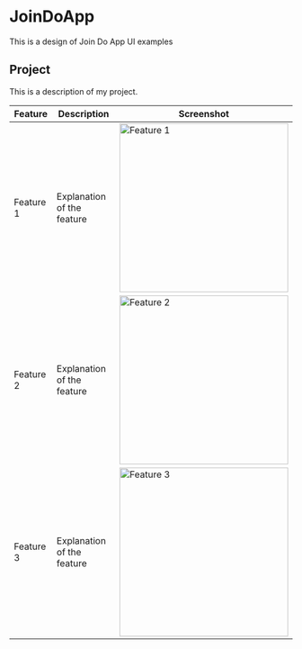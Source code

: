 # JoinDoApp

This is a design of Join Do App UI examples

## Project

This is a description of my project.

| Feature        | Description        | Screenshot          |
| -------------- | ------------------ | ------------------- |
| Feature 1      | Explanation of the feature | <img src="https://github.com/user-attachments/assets/fa2bde6d-9de9-4067-8efd-eacb42758a27" alt="Feature 1" width="300"/> |
| Feature 2      | Explanation of the feature | <img src="https://github.com/user-attachments/assets/fb4e89e5-7ea7-4306-acdc-371863bdc1e8" alt="Feature 2" width="300"/> |
| Feature 3      | Explanation of the feature | <img src="https://github.com/user-attachments/assets/aa603860-242d-45d1-b63f-d8c5da2af697" alt="Feature 3" width="300"/> |
